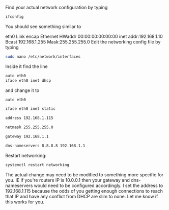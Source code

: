 Find your actual network configuration by typing
```Bash
ifconfig
```
You should see something similar to

eth0 Link encap Ethernet HWaddr 00:00:00:00:00:00
inet addr:192.168.1.10 Bcast 192.168.1.255 Mask:255.255.255.0
Edit the networking config file by typing

```Bash
sudo nano /etc/network/interfaces
```
Inside it find the line

```bash
auto eth0
iface eth0 inet dhcp
```

and change it to

```Bash
auto eth0

iface eth0 inet static

address 192.168.1.115

netmask 255.255.255.0

gateway 192.168.1.1

dns-nameservers 8.8.8.8 192.168.1.1
```

Restart networking:
```Bash
systemctl restart networking
```

The actual change may need to be modified to something more specific for you. IE if you're routers IP is 10.0.0.1 then your gateway and dns-nameservers would need to be configured accordingly. I set the address to 192.168.1.115 because the odds of you getting enough connections to reach that IP and have any conflict from DHCP are slim to none. Let me know if this works for you.
